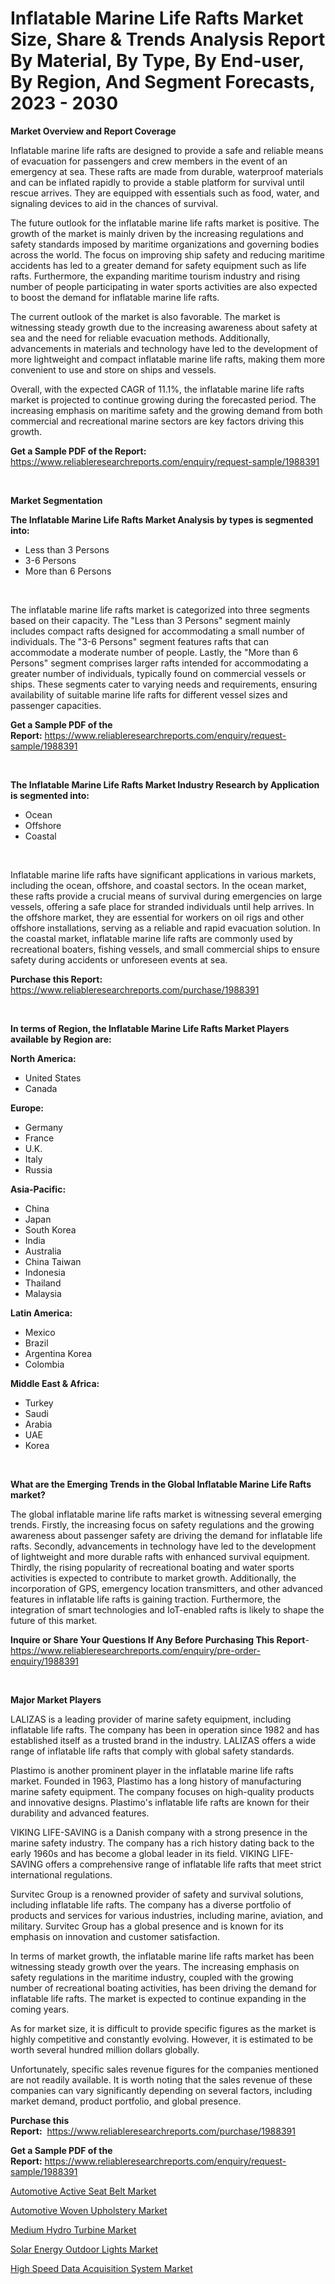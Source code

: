 <p><h1>Inflatable Marine Life Rafts Market Size, Share & Trends Analysis Report By Material, By Type, By End-user, By Region, And Segment Forecasts, 2023 - 2030</h1></p><p><strong>Market Overview and Report Coverage</strong></p>
<p><p>Inflatable marine life rafts are designed to provide a safe and reliable means of evacuation for passengers and crew members in the event of an emergency at sea. These rafts are made from durable, waterproof materials and can be inflated rapidly to provide a stable platform for survival until rescue arrives. They are equipped with essentials such as food, water, and signaling devices to aid in the chances of survival.</p><p>The future outlook for the inflatable marine life rafts market is positive. The growth of the market is mainly driven by the increasing regulations and safety standards imposed by maritime organizations and governing bodies across the world. The focus on improving ship safety and reducing maritime accidents has led to a greater demand for safety equipment such as life rafts. Furthermore, the expanding maritime tourism industry and rising number of people participating in water sports activities are also expected to boost the demand for inflatable marine life rafts.</p><p>The current outlook of the market is also favorable. The market is witnessing steady growth due to the increasing awareness about safety at sea and the need for reliable evacuation methods. Additionally, advancements in materials and technology have led to the development of more lightweight and compact inflatable marine life rafts, making them more convenient to use and store on ships and vessels.</p><p>Overall, with the expected CAGR of 11.1%, the inflatable marine life rafts market is projected to continue growing during the forecasted period. The increasing emphasis on maritime safety and the growing demand from both commercial and recreational marine sectors are key factors driving this growth.</p></p>
<p><strong>Get a Sample PDF of the Report:</strong> <a href="https://www.reliableresearchreports.com/enquiry/request-sample/1988391">https://www.reliableresearchreports.com/enquiry/request-sample/1988391</a></p>
<p>&nbsp;</p>
<p><strong>Market Segmentation</strong></p>
<p><strong>The Inflatable Marine Life Rafts Market Analysis by types is segmented into:</strong></p>
<p><ul><li>Less than 3 Persons</li><li>3-6 Persons</li><li>More than 6 Persons</li></ul></p>
<p>&nbsp;</p>
<p><p>The inflatable marine life rafts market is categorized into three segments based on their capacity. The "Less than 3 Persons" segment mainly includes compact rafts designed for accommodating a small number of individuals. The "3-6 Persons" segment features rafts that can accommodate a moderate number of people. Lastly, the "More than 6 Persons" segment comprises larger rafts intended for accommodating a greater number of individuals, typically found on commercial vessels or ships. These segments cater to varying needs and requirements, ensuring availability of suitable marine life rafts for different vessel sizes and passenger capacities.</p></p>
<p><strong>Get a Sample PDF of the Report:</strong>&nbsp;<a href="https://www.reliableresearchreports.com/enquiry/request-sample/1988391">https://www.reliableresearchreports.com/enquiry/request-sample/1988391</a></p>
<p>&nbsp;</p>
<p><strong>The Inflatable Marine Life Rafts Market Industry Research by Application is segmented into:</strong></p>
<p><ul><li>Ocean</li><li>Offshore</li><li>Coastal</li></ul></p>
<p>&nbsp;</p>
<p><p>Inflatable marine life rafts have significant applications in various markets, including the ocean, offshore, and coastal sectors. In the ocean market, these rafts provide a crucial means of survival during emergencies on large vessels, offering a safe place for stranded individuals until help arrives. In the offshore market, they are essential for workers on oil rigs and other offshore installations, serving as a reliable and rapid evacuation solution. In the coastal market, inflatable marine life rafts are commonly used by recreational boaters, fishing vessels, and small commercial ships to ensure safety during accidents or unforeseen events at sea.</p></p>
<p><strong>Purchase this Report:</strong>&nbsp; <a href="https://www.reliableresearchreports.com/purchase/1988391">https://www.reliableresearchreports.com/purchase/1988391</a></p>
<p>&nbsp;</p>
<p><strong>In terms of Region, the Inflatable Marine Life Rafts Market Players available by Region are:</strong></p>
<p>
    <p> <strong> North America: </strong>
        <ul>
            <li>United States</li>
            <li>Canada</li>
        </ul>
        </p> 
    <p> <strong> Europe: </strong>
        <ul>
            <li>Germany</li>
            <li>France</li>
            <li>U.K.</li>
            <li>Italy</li>
            <li>Russia</li>
        </ul>
        </p> 
    <p> <strong> Asia-Pacific: </strong>
        <ul>
            <li>China</li>
            <li>Japan</li>
            <li>South Korea</li>
            <li>India</li>
            <li>Australia</li>
            <li>China Taiwan</li>
            <li>Indonesia</li>
            <li>Thailand</li>
            <li>Malaysia</li>
        </ul>
        </p> 
    <p> <strong> Latin America: </strong>
        <ul>
            <li>Mexico</li>
            <li>Brazil</li>
            <li>Argentina Korea</li>
            <li>Colombia</li>
        </ul>
        </p> 
    <p> <strong> Middle East & Africa: </strong>
        <ul>
            <li>Turkey</li>
            <li>Saudi</li>
            <li>Arabia</li>
            <li>UAE</li>
            <li>Korea</li>
        </ul>
    </p>
    </p>
<p>&nbsp;</p>
<p><strong>What are the Emerging Trends in the Global Inflatable Marine Life Rafts market?</strong></p>
<p><p>The global inflatable marine life rafts market is witnessing several emerging trends. Firstly, the increasing focus on safety regulations and the growing awareness about passenger safety are driving the demand for inflatable life rafts. Secondly, advancements in technology have led to the development of lightweight and more durable rafts with enhanced survival equipment. Thirdly, the rising popularity of recreational boating and water sports activities is expected to contribute to market growth. Additionally, the incorporation of GPS, emergency location transmitters, and other advanced features in inflatable life rafts is gaining traction. Furthermore, the integration of smart technologies and IoT-enabled rafts is likely to shape the future of this market.</p></p>
<p><strong>Inquire or Share Your Questions If Any Before Purchasing This Report</strong>- <a href="https://www.reliableresearchreports.com/enquiry/pre-order-enquiry/1988391">https://www.reliableresearchreports.com/enquiry/pre-order-enquiry/1988391</a></p>
<p>&nbsp;</p>
<p><strong>Major Market Players</strong></p>
<p><p>LALIZAS is a leading provider of marine safety equipment, including inflatable life rafts. The company has been in operation since 1982 and has established itself as a trusted brand in the industry. LALIZAS offers a wide range of inflatable life rafts that comply with global safety standards.</p><p>Plastimo is another prominent player in the inflatable marine life rafts market. Founded in 1963, Plastimo has a long history of manufacturing marine safety equipment. The company focuses on high-quality products and innovative designs. Plastimo's inflatable life rafts are known for their durability and advanced features.</p><p>VIKING LIFE-SAVING is a Danish company with a strong presence in the marine safety industry. The company has a rich history dating back to the early 1960s and has become a global leader in its field. VIKING LIFE-SAVING offers a comprehensive range of inflatable life rafts that meet strict international regulations.</p><p>Survitec Group is a renowned provider of safety and survival solutions, including inflatable life rafts. The company has a diverse portfolio of products and services for various industries, including marine, aviation, and military. Survitec Group has a global presence and is known for its emphasis on innovation and customer satisfaction.</p><p>In terms of market growth, the inflatable marine life rafts market has been witnessing steady growth over the years. The increasing emphasis on safety regulations in the maritime industry, coupled with the growing number of recreational boating activities, has been driving the demand for inflatable life rafts. The market is expected to continue expanding in the coming years.</p><p>As for market size, it is difficult to provide specific figures as the market is highly competitive and constantly evolving. However, it is estimated to be worth several hundred million dollars globally.</p><p>Unfortunately, specific sales revenue figures for the companies mentioned are not readily available. It is worth noting that the sales revenue of these companies can vary significantly depending on several factors, including market demand, product portfolio, and global presence.</p></p>
<p><strong>Purchase this Report:</strong>&nbsp;&nbsp;<a href="https://www.reliableresearchreports.com/purchase/1988391">https://www.reliableresearchreports.com/purchase/1988391</a></p>
<p></p>
<p><strong>Get a Sample PDF of the Report:</strong>&nbsp;<a href="https://www.reliableresearchreports.com/enquiry/request-sample/1988391">https://www.reliableresearchreports.com/enquiry/request-sample/1988391</a></p>
<p><p><a href="https://github.com/lbird53714/Market-Research-Report-List-1/blob/main/automotive-active-seat-belt-market.md">Automotive Active Seat Belt Market</a></p><p><a href="https://github.com/pizolina/Market-Research-Report-List-1/blob/main/automotive-woven-upholstery-market.md">Automotive Woven Upholstery Market</a></p><p><a href="https://www.linkedin.com/pulse/medium-hydro-turbine-market-size-growth-forecast-from-2023-ugdre/">Medium Hydro Turbine Market</a></p><p><a href="https://medium.com/@orinsmitham1985/solar-energy-outdoor-lights-market-size-market-outlook-and-market-forecast-2023-to-2030-0ac0dccefbbb">Solar Energy Outdoor Lights Market</a></p><p><a href="https://medium.com/@carrolltorp/high-speed-data-acquisition-system-market-exploring-market-share-market-trends-and-future-growth-1c2e033ca8fa">High Speed Data Acquisition System Market</a></p></p>